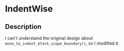 # IndentWise

## Description

I can't understand the original design about `move_to_indent_block_scope_boundary()`, so I modified it.

